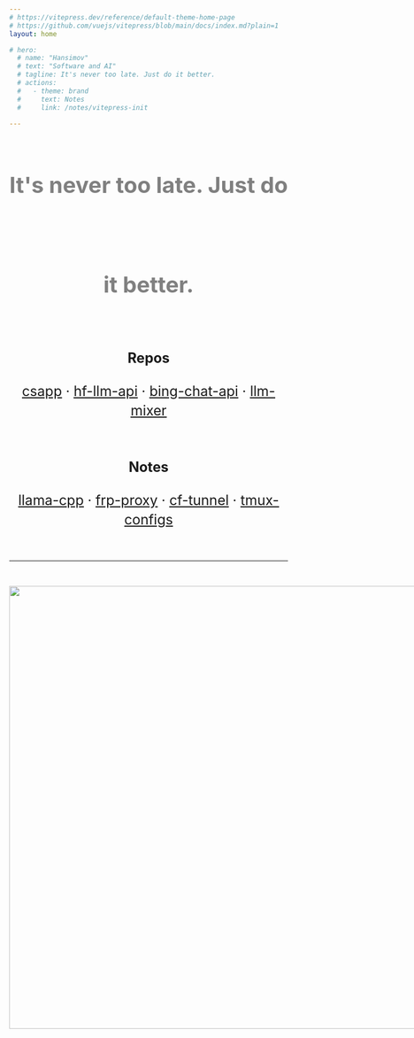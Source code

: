 ```yaml
---
# https://vitepress.dev/reference/default-theme-home-page
# https://github.com/vuejs/vitepress/blob/main/docs/index.md?plain=1
layout: home

# hero:
  # name: "Hansimov"
  # text: "Software and AI"
  # tagline: It's never too late. Just do it better.
  # actions:
  #   - theme: brand
  #     text: Notes
  #     link: /notes/vitepress-init

---
```


<div align="center" style="font-size:40px; font-weight:bold; line-height:180px; color:gray;">
It's never too late. Just do it better.
</div>

<div align="center" style="font-size:25px; line-height:35px;">

<b>Repos</b>

<a href="https://github.com/Hansimov/csapp" title="个人整理的《深入理解计算机系统》中文电子版（原书第 3 版）与实验材料：https://hansimov.gitbook.io/csapp"><u>csapp</u></a>
 · <a href="https://github.com/Hansimov/hf-llm-api" title="Huggingface LLM Inference API in OpenAI message format"><u>hf-llm-api</u></a>
 · <a href="https://github.com/Hansimov/bing-chat-api" title="Chat with New Bing via API"><u>bing-chat-api</u></a>
 · <a href="https://github.com/Hansimov/llm-mixer" title="Simple LLM Chat UI for experiments"><u>llm-mixer</u></a>

</div>

<br>

<div align="center" style="font-size:25px; line-height:35px;">

<b>Notes</b>

<a href="./notes/llama-cpp" title="Run LLMs locally with llama-cpp"><u>llama-cpp</u></a>
 · <a href="./notes/frp-proxy" title="Use FRP proxy to forward network traffic"><u>frp-proxy</u></a>
 · <a href="./notes/cf-tunnel" title="Use Cloudflare Tunnel to expose local server to public network"><u>cf-tunnel</u></a>
 · <a href="./notes/tmux-configs" title="Linux Tmux configs"><u>tmux-configs</u></a>
</div>

<br><hr><br>

<div align="center">
  <img style="width:800px; max-width:95vw;" src="https://ghchart.rshah.org/Hansimov">
</div>